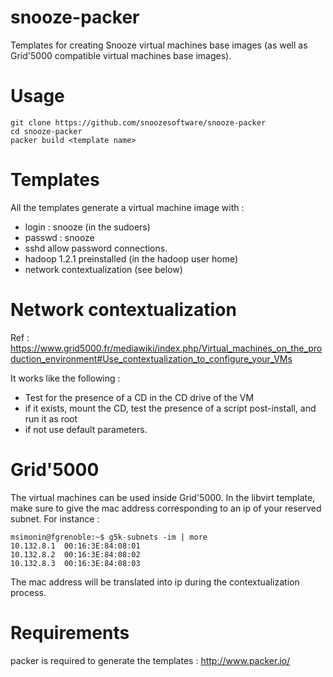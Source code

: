 snooze-packer
=============

Templates for creating Snooze virtual machines base images (as well as Grid'5000 compatible virtual machines base images).

Usage
=====

```
git clone https://github.com/snoozesoftware/snooze-packer
cd snooze-packer
packer build <template name>
```

Templates
============

All the templates generate a virtual machine image with  : 

* login : snooze (in the sudoers)
* passwd : snooze
* sshd allow password connections.
* hadoop 1.2.1 preinstalled  (in the hadoop user home)
* network contextualization (see below)


Network contextualization
==========================

Ref : https://www.grid5000.fr/mediawiki/index.php/Virtual_machines_on_the_production_environment#Use_contextualization_to_configure_your_VMs

It works like the following :
* Test for the presence of a CD in the CD drive of the VM
* if it exists, mount the CD, test the presence of a script post-install, and run it as root
* if not use default parameters.


Grid'5000
========== 

The virtual machines can be used inside Grid'5000. 
In the libvirt template, make sure to give the mac address corresponding to an ip of your reserved subnet.
For instance : 

```
msimonin@fgrenoble:~$ g5k-subnets -im | more
10.132.8.1	00:16:3E:84:08:01
10.132.8.2	00:16:3E:84:08:02
10.132.8.3	00:16:3E:84:08:03

```
The mac address will be translated into ip during the contextualization process.

Requirements
=============

packer is required to generate the templates : http://www.packer.io/
